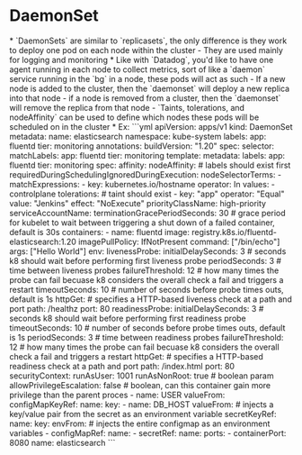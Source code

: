 <h1>DaemonSet</h1>
* `DaemonSets` are similar to `replicasets`, the only difference is they work to deploy one pod on each node within the cluster
  - They are used mainly for logging and monitoring
    * Like with `Datadog`, you'd like to have one agent running in each node to collect metrics, sort of like a `daemon` service running in the `bg` in a node, these pods will act as such
  - If a new node is added to the cluster, then the `daemonset` will deploy a new replica into that node
  - if a node is removed from a cluster, then the `daemonset` will remove the replica from that node
  - `Taints, tolerations, and nodeAffinity` can be used to define which nodes these pods will be scheduled on in the cluster
* Ex:
```yml
apiVersion: apps/v1
kind: DaemonSet
metadata:
  name: elasticsearch
  namespace: kube-system
  labels:
    app: fluentd
    tier: monitoring
  annotations:
    buildVersion: "1.20"
spec:
  selector:
    matchLabels:
      app: fluentd
      tier: monitoring
  template:
    metadata:
      labels:
        app: fluentd
        tier: monitoring
    spec:
      affinity:
        nodeAffinity: # labels should exist first
          requiredDuringSchedulingIgnoredDuringExecution:
            nodeSelectorTerms:
            - matchExpressions:
              - key: kubernetes.io/hostname
                operator: In
                values:
                - controlplane
      tolerations: # taint should exist
      - key: "app"
        operator: "Equal"
        value: "Jenkins"
        effect: "NoExecute"
      priorityClassName: high-priority
      serviceAccountName: <name-of-service-account>
      terminationGracePeriodSeconds: 30 # grace period for kubelet to wait between triggering a shut down of a failed container, default is 30s
      containers:
      - name: fluentd
        image: registry.k8s.io/fluentd-elasticsearch:1.20
        imagePullPolicy: IfNotPresent
        command: ["/bin/echo"]
        args: ["Hello World"]
        env:
        livenessProbe:
          initialDelaySeconds: 3 # seconds k8 should wait before performing first liveness probe
          periodSeconds: 3 # time between liveness probes
          failureThreshold: 12 # how many times the probe can fail becuase k8 considers the overall check a fail and triggers a restart
          timeoutSeconds: 10 # number of seconds before probe times outs, default is 1s
          httpGet: # specifies a HTTP-based liveness check at a path and port
            path: /healthz
            port: 80
        readinessProbe:
          initialDelaySeconds: 3 # seconds k8 should wait before performing first readiness probe
          timeoutSeconds: 10 # number of seconds before probe times outs, default is 1s
          periodSeconds: 3 # time between readiness probes
          failureThreshold: 12 # how many times the probe can fail becuase k8 considers the overall check a fail and triggers a restart
          httpGet: # specifies a HTTP-based readiness check at a path and port
            path: /index.html
            port: 80
        securityContext:
          runAsUser: 1001
          runAsNonRoot: true # boolean param
          allowPrivilegeEscalation: false # boolean, can this container gain more privilege than the parent proces
        - name: USER
          valueFrom: 
            configMapKeyRef:
              name: <config-map-name>
              key: <key-name>
        - name: DB_HOST
          valueFrom: # injects a key/value pair from the secret as an environment variable
            secretKeyRef:
              name: <secret-name>
              key: <key-name>
        envFrom: # injects the entire configmap as an environment variables
        - configMapRef:
            name: <config-map-name>
        - secretRef:
            name: <secret-map-name>
        ports:
        - containerPort: 8080
          name: elasticsearch
```
